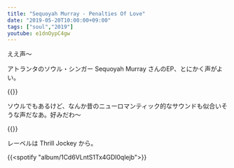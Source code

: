 ```yaml
---
title: "Sequoyah Murray - Penalties Of Love"
date: "2019-05-20T10:00:00+09:00"
tags: ["soul","2019"]
youtube: e1dnOypC4gw
---
```


ええ声〜

アトランタのソウル・シンガー Sequoyah Murray さんのEP、とにかく声がよい。

{{<youtube src="e1dnOypC4gw" title="Sequoyah Murray - Penalties Of Love">}}

ソウルでもあるけど、なんか昔のニューロマンティック的なサウンドも似合いそうな声だなあ。好みだわ〜

{{<youtube src="HAxlPZJYGLk" title="Sequoyah Murray - True Fun">}}

レーベルは Thrill Jockey から。

{{<spotify "album/1Cd6VLntS1Tx4GDl0qlejb">}}

